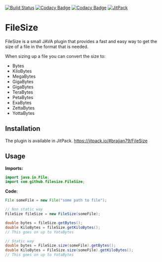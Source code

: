 [![Build Status](https://travis-ci.com/brajjan79/FileSize.svg?branch=main)](https://travis-ci.com/brajjan79/FileSize)
[![Codacy Badge](https://app.codacy.com/project/badge/Grade/c866c4f4c44c4ea8bf539031c235a8a3)](https://www.codacy.com/gh/brajjan79/FileSize/dashboard?utm_source=github.com&amp;utm_medium=referral&amp;utm_content=brajjan79/FileSize&amp;utm_campaign=Badge_Grade)
[![Codacy Badge](https://app.codacy.com/project/badge/Coverage/c866c4f4c44c4ea8bf539031c235a8a3)](https://www.codacy.com/gh/brajjan79/FileSize/dashboard?utm_source=github.com&utm_medium=referral&utm_content=brajjan79/FileSize&utm_campaign=Badge_Coverage)
[![JitPack](https://jitpack.io/v/brajjan79/FileSize.svg)](https://jitpack.io/#brajjan79/FileSize)

# FileSize
FileSize is a small JAVA plugin that provides a fast and easy way to get the size of a file in the format that is needed.

When sizing up a file you can convert the size to:
*  Bytes
*  KiloBytes
*  MegaBytes
*  GigaBytes
*  GigaBytes
*  TeraBytes
*  PetaBytes
*  ExaBytes
*  ZettaBytes
*  YottaBytes

## Installation

The plugin is available in JitPack.
https://jitpack.io/#brajjan79/FileSize

## Usage

**Imports:**
```JAVA
import java.io.File;
import com.github.filesize.FileSize;
```

**Code:**
```JAVA
File someFile = new File("some path to file");

// Non static way
FileSize fileSize = new FileSize(someFile);

double bytes = fileSize.getBytes();
double KiloBytes = fileSize.getKiloBytes();
// This goes on up to YotaBytes

// Static way
double bytes = FileSize.size(someFile).getBytes();
double KiloBytes = FileSize.size(someFile).getKiloBytes();
// This goes on up to YotaBytes
```